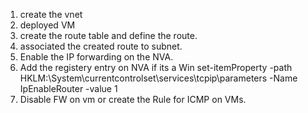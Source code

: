 1. create the vnet
2. deployed VM
3. create the route table and define the route.
4. associated the created route to subnet.
5. Enable the IP forwarding on the NVA.
6. Add the registery entry on NVA if its a Win
	set-itemProperty -path HKLM:\System\currentcontrolset\services\tcpip\parameters -Name IpEnableRouter -value 1
5. Disable FW on vm or create the Rule for ICMP on VMs.
